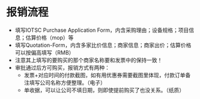 # 报销流程

* 填写IOTSC Purchase Application Form，内含采购理由；设备规格；项目信息；估算价格（mop）等
* 填写Quotation-Form，内含多家比价信息；商家信息；商家出价；估算价格可以按偏高填写（RMB）
* 注意其上填写的要购买的那个商家名称要和发票中的保持一致！
* 审批通过后方可购买，报销方式有两种：
  * 发票+对应时间的付款截图，如有用优惠券需要截图里体现，付款订单备注填写公司名称方便整理。（电子）
  * 单收据，可以让公司不填日期，则即使提前购买了也没关系。（纸质）